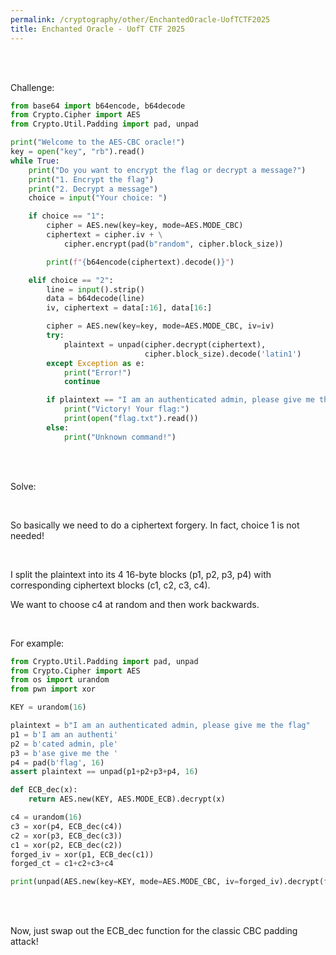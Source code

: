 ```yaml
---
permalink: /cryptography/other/EnchantedOracle-UofTCTF2025
title: Enchanted Oracle - UofT CTF 2025
---
```



<br>

<br>

Challenge:


```python
from base64 import b64encode, b64decode
from Crypto.Cipher import AES
from Crypto.Util.Padding import pad, unpad

print("Welcome to the AES-CBC oracle!")
key = open("key", "rb").read()
while True:
    print("Do you want to encrypt the flag or decrypt a message?")
    print("1. Encrypt the flag")
    print("2. Decrypt a message")
    choice = input("Your choice: ")

    if choice == "1":
        cipher = AES.new(key=key, mode=AES.MODE_CBC)
        ciphertext = cipher.iv + \
            cipher.encrypt(pad(b"random", cipher.block_size))

        print(f"{b64encode(ciphertext).decode()}")

    elif choice == "2":
        line = input().strip()
        data = b64decode(line)
        iv, ciphertext = data[:16], data[16:]

        cipher = AES.new(key=key, mode=AES.MODE_CBC, iv=iv)
        try:
            plaintext = unpad(cipher.decrypt(ciphertext),
                              cipher.block_size).decode('latin1')
        except Exception as e:
            print("Error!")
            continue

        if plaintext == "I am an authenticated admin, please give me the flag":
            print("Victory! Your flag:")
            print(open("flag.txt").read())
        else:
            print("Unknown command!")
```

<br>

<br>

Solve:

<br>

So basically we need to do a ciphertext forgery. In fact, choice 1 is not needed!

<br>

I split the plaintext into its 4 16-byte blocks (p1, p2, p3, p4) with corresponding ciphertext blocks (c1, c2, c3, c4).

We want to choose c4 at random and then work backwards. 

<br>

For example:

```python
from Crypto.Util.Padding import pad, unpad
from Crypto.Cipher import AES
from os import urandom
from pwn import xor

KEY = urandom(16)

plaintext = b"I am an authenticated admin, please give me the flag"
p1 = b'I am an authenti'
p2 = b'cated admin, ple'
p3 = b'ase give me the '
p4 = pad(b'flag', 16)
assert plaintext == unpad(p1+p2+p3+p4, 16)

def ECB_dec(x):
    return AES.new(KEY, AES.MODE_ECB).decrypt(x)

c4 = urandom(16)
c3 = xor(p4, ECB_dec(c4))
c2 = xor(p3, ECB_dec(c3))
c1 = xor(p2, ECB_dec(c2))
forged_iv = xor(p1, ECB_dec(c1))
forged_ct = c1+c2+c3+c4

print(unpad(AES.new(key=KEY, mode=AES.MODE_CBC, iv=forged_iv).decrypt(forged_ct), 16))
```

<br>

<br>

Now, just swap out the ECB_dec function for the classic CBC padding attack!

<br>

